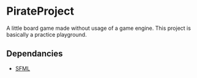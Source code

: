 # PirateProject

A little board game made without usage of a game engine.
This project is basically a practice playground.

## Dependancies

  - [SFML](https://www.sfml-dev.org/)
